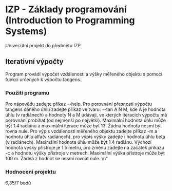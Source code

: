 # IZP - Základy programování (Introduction to Programming Systems)
Univerzitní projekt do předmětu IZP.

## Iterativní výpočty
Program provádí výpočet vzdálenosti a výšky měřeného objektu s pomoci funkcí určených k výpočtu tangens.

### Použití programu
Pro nápovědu zadejte příkaz --help.
Pro porovnání přesnosti výpočtu tangens daného úhlu zadejte příkaz ve tvaru: --tan A N M, kde A je hodnota úhlu (v radiánech) a hodnoty N a M udávaji, ve kterých iteracích výpočtu má porovnání probíhat (od nejmenší po největší). Maximální hodnota úhlu může být 1.4 radiánu a maximální iterace může byt 13. Žádná hodnota nesmí být rovna nule.
Pro výpis vzdálenosti měřeného objektu zadejte příkaz -m a hodnotu úhlu alfa(v radiánech), pro výpis výšky zadejte i hodnotu úhlu beta (v radiánech). Maximální hodnota úhlu může být 1.4 radiánu. Výchozí hodnota výšky přístroje je 1.5 metru, pro změnu zadejte na začátek příkazu -c a hodnotu výšky přístroje v metrech. Maximální výška přístroje může být 100 m. Žádná z hodnot se nesmí rovnat nule. \n"

### Hodnocení projektu
6,35/7 bodů
